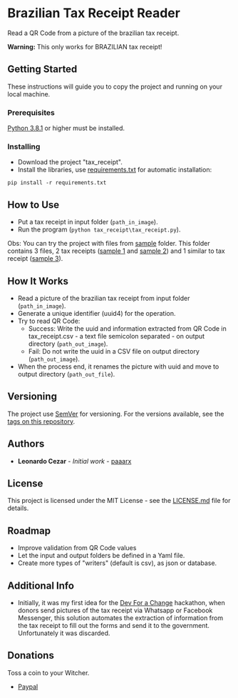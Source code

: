 # Brazilian Tax Receipt Reader

Read a QR Code from a picture of the brazilian tax receipt.

**Warning:** This only works for BRAZILIAN tax receipt!

## Getting Started

These instructions will guide you to copy the project and running on your local machine.

### Prerequisites

[Python 3.8.1](https://www.python.org/downloads/release/python-381/) or higher must be installed.

### Installing

* Download the project "tax_receipt".
* Install the libraries, use [requirements.txt](requirements.txt) for automatic installation:

```
pip install -r requirements.txt
```

## How to Use
* Put a tax receipt in input folder (```path_in_image```).
* Run the program (```python tax_receipt\tax_receipt.py```).

Obs: You can try the project with files from [sample](sample) folder. This folder contains 3 files, 2 tax receipts ([sample 1](sample/tax_receipt_1.jpg) and [sample 2](sample/tax_receipt_2.jpg)) and 1 similar to tax receipt ([sample 3](sample/not_a_tax_receipt_1.jpeg)).

## How It Works
* Read a picture of the brazilian tax receipt from input folder (```path_in_image```).
* Generate a unique identifier (uuid4) for the operation.
* Try to read QR Code:
    * Success: Write the uuid and information extracted from QR Code in tax_receipt.csv - a text file semicolon separated - on output directory (```path_out_image```).
    * Fail: Do not write the uuid in a CSV file on output directory (```path_out_image```).
* When the process end, it renames the picture with uuid and move to output directory (```path_out_file```).

## Versioning

The project use [SemVer](http://semver.org/) for versioning. For the versions available, see the [tags on this repository](https://github.com/paaarx/tax_receipt/releases).

## Authors

* **Leonardo Cezar** - *Initial work* - [paaarx](https://github.com/paaarx)

## License

This project is licensed under the MIT License - see the [LICENSE.md](LICENSE.md) file for details.

## Roadmap

* Improve validation from QR Code values
* Let the input and output folders be defined in a Yaml file.
* Create more types of "writers" (default is csv), as json or database.

## Additional Info

* Initially, it was my first idea for the [Dev For a Change](https://dev4change.devpost.com/) hackathon, when donors send pictures of the tax receipt via Whatsapp or Facebook Messenger, this solution automates the extraction of information from the tax receipt to fill out the forms and send it to the government. Unfortunately it was discarded.

## Donations

Toss a coin to your Witcher.

* [Paypal](https://www.paypal.com/cgi-bin/webscr?cmd=_donations&business=B7T59X8WJ8CWY&currency_code=BRL&source=url)
